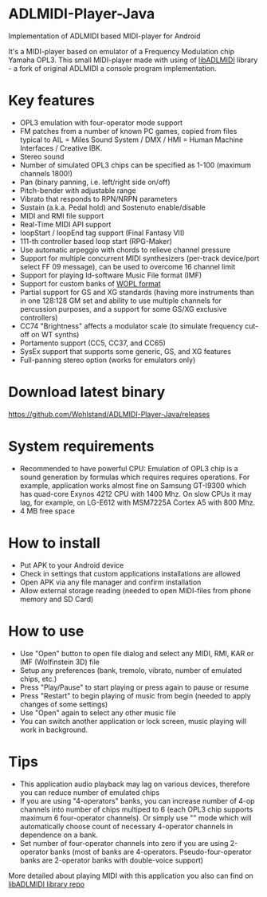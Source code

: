 # ADLMIDI-Player-Java
Implementation of ADLMIDI based MIDI-player for Android

It's a MIDI-player based on emulator of a Frequency Modulation chip Yamaha OPL3. This small MIDI-player made with using of [libADLMIDI](https://github.com/Wohlstand/libADLMIDI/) library - a fork of original ADLMIDI a console program implementation.

# Key features

* OPL3 emulation with four-operator mode support
* FM patches from a number of known PC games, copied from files typical to AIL = Miles Sound System / DMX / HMI = Human Machine Interfaces / Creative IBK.
* Stereo sound
* Number of simulated OPL3 chips can be specified as 1-100 (maximum channels 1800!)
* Pan (binary panning, i.e. left/right side on/off)
* Pitch-bender with adjustable range
* Vibrato that responds to RPN/NRPN parameters
* Sustain (a.k.a. Pedal hold) and Sostenuto enable/disable
* MIDI and RMI file support
* Real-Time MIDI API support
* loopStart / loopEnd tag support (Final Fantasy VII)
* 111-th controller based loop start (RPG-Maker)
* Use automatic arpeggio with chords to relieve channel pressure
* Support for multiple concurrent MIDI synthesizers (per-track device/port select FF 09 message), can be used to overcome 16 channel limit
* Support for playing Id-software Music File format (IMF)
* Support for custom banks of [WOPL format](https://github.com/Wohlstand/OPL3BankEditor/blob/master/Specifications/WOPL-and-OPLI-Specification.txt)
* Partial support for GS and XG standards (having more instruments than in one 128:128 GM set and ability to use multiple channels for percussion purposes, and a support for some GS/XG exclusive controllers)
* CC74 "Brightness" affects a modulator scale (to simulate frequency cut-off on WT synths)
* Portamento support (CC5, CC37, and CC65)
* SysEx support that supports some generic, GS, and XG features
* Full-panning stereo option (works for emulators only)

# Download latest binary

https://github.com/Wohlstand/ADLMIDI-Player-Java/releases

# System requirements

* Recommended to have powerful CPU: Emulation of OPL3 chip is a sound generation by formulas which requires requires operations. For example, application works almost fine on Samsung GT-I9300 which has quad-core Exynos 4212 CPU with 1400 Mhz. On slow CPUs it may lag, for example, on LG-E612 with MSM7225A Cortex A5 with 800 Mhz.
* 4 MB free space

# How to install

* Put APK to your Android device
* Check in settings that custom applications installations are allowed
* Open APK via any file manager and confirm installation
* Allow external storage reading (needed to open MIDI-files from phone memory and SD Card)

# How to use

* Use "Open" button to open file dialog and select any MIDI, RMI, KAR or IMF (Wolfinstein 3D) file
* Setup any preferences (bank, tremolo, vibrato, number of emulated chips, etc.)
* Press "Play/Pause" to start playing or press again to pause or resume
* Press "Restart" to begin playing of music from begin (needed to apply changes of some settings)
* Use "Open" again to select any other music file
* You can switch another application or lock screen, music playing will work in background.

# Tips

* This application audio playback may lag on various devices, therefore you can reduce number of emulated chips
* If you are using "4-operators" banks, you can increase number of 4-op channels into number of chips multiped to 6 (each OPL3 chip supports maximum 6 four-operator channels). Or simply use "<Auto>" mode which will automatically choose count of necessary 4-operator channels in dependence on a bank.
* Set number of four-operator channels into zero if you are using 2-operator banks (most of banks are 4-operators. Pseudo-four-operator banks are 2-operator banks with double-voice support)

More detailed about playing MIDI with this application you also can find on [libADLMIDI library repo](https://github.com/Wohlstand/libADLMIDI/)

